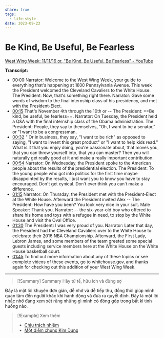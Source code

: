 ```yaml
---
share: true
tags:
  - life-style
date: 2023-09-23
---
```


# Be Kind, Be Useful, Be Fearless
[West Wing Week: 11/11/16 or, "Be Kind, Be Useful, Be Fearless" - YouTube](https://www.youtube.com/watch?v=-GlJdcxyLOY)

**Transcript:**
- [00:00](https://www.youtube.com/watch?v=undefined&t=0s) Narrator: Welcome to the West Wing Week, your guide to everything that's happening at 1600 Pennsylvania Avenue. This week the President welcomed the Cleveland Cavaliers to the White House. The President: Now, that's something right there. Narrator: Gave some words of wisdom to the final internship class of his presidency, and met with the President-Elect.
- [00:15](https://www.youtube.com/watch?v=undefined&t=15s) That's November 4th through the 10th or -- The President: ==Be kind, be useful, be fearless==. Narrator: On Tuesday, the President held a Q&A with the final internship class of the Obama administration. The President: People, they say to themselves, "Oh, I want to be a senator," or "I want to be a congressman.
- [00:32](https://www.youtube.com/watch?v=undefined&t=32s) " Or in business, they say, "I want to be rich" as opposed to saying, "I want to invent this great product" or "I want to help kids read." What is it that you enjoy doing, you're passionate about, that moves you, that you can throw yourself into, that you can master? Then you will naturally get really good at it and make a really important contribution.
- [00:54](https://www.youtube.com/watch?v=undefined&t=54s) Narrator: On Wednesday, the President spoke to the American people about the results of the presidential election. The President: To the young people who got into politics for the first time maybe disappointed by the results, I just want you to know you have to stay encouraged. Don't get cynical. Don't ever think you can't make a difference.
- [01:15](https://www.youtube.com/watch?v=undefined&t=75s) Narrator: On Thursday, the President met with the President-Elect at the White House. Afterward the President invited Alex -- The President: How have you been? You look very nice in your suit. Male Speaker: Thank you. Narrator: -- the six-year-old boy who offered to share his home and toys with a refugee in need, to stop by the White House and visit the Oval Office.
- [01:30](https://www.youtube.com/watch?v=undefined&t=90s) The President: I was very proud of you. Narrator: Later that day, the President had the Cleveland Cavaliers over to the White House to celebrate their 2016 NBA Championship. Afterward, the First Lady, Lebron James, and some members of the team greeted some special guests including service members here at the White House on the White House basketball court.
- [01:45](https://www.youtube.com/watch?v=undefined&t=105s) To find out more information about any of these topics or see complete videos of these events, go to whitehouse.gov, and thanks again for checking out this addition of your West Wing Week.
---


> [!Summary] Summary
> Hãy tử tế, hữu ích và đừng sợ

Đây là một lời khuyên đơn giản, dễ nhớ và dễ tiếp thu, đồng thời giúp mình quan tâm đến người khác khi hành động và đưa ra quyết định. Đây là một lời nhắc nhở đáng xem xét rằng những gì mình có đóng góp trong bất kì tình huống nào.

> [!Example] Xem thêm
> - [Chịu trách nhiệm](./Ch%E1%BB%8Bu%20tr%C3%A1ch%20nhi%E1%BB%87m.md)
> - [Một điểm chung Kim Dung](./M%E1%BB%99t%20%C4%91i%E1%BB%83m%20chung%20Kim%20Dung.md)